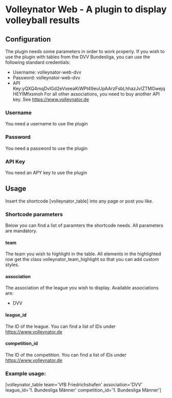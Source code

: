 # Volleynator Web - A plugin to display volleyball results

## Configuration
The plugin needs some parameters in order to work properly. If you wish to use the plugin with tables from the DVV Bundesliga, you can use the following standard credentials:
* Username: volleynator-web-dvv
* Password: volleynator-web-dvv
* API Key:yQXQ4mqDvlGd2eVxeeaKiWPt49euUpAArzFsbLhhazJvlZTMGwejqHEYIMfxsmoh
For all other associations, you need to buy another API key. See https://www.volleynator.de

### Username
You need a username to use the plugin

### Password
You need a password to use the plugin

### API Key
You need an APY key to use the plugin

## Usage
Insert the shortcode [volleynator_table] into any page or post you like.

### Shortcode parameters
Below you can find a list of paramters the shortcode needs. All parameters are mandatory.

#### team
The team you wish to highlight in the table. All elements in the highlighted row get the class volleynator_team_highlight so that you can add custom styles.

#### association
The association of the league you wish to display. Available associations are:
* DVV

#### league_id
The ID of the league. You can find a list of IDs under https://www.volleynator.de

#### competition_id
The ID of the competition. You can find a list of IDs under https://www.volleynator.de


### Example usage:
[volleynator_table team='VfB Friedrichshafen' association='DVV' league_id='1. Bundesliga Männer' competition_id='1. Bundesliga Männer']
